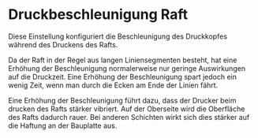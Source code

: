 Druckbeschleunigung Raft
====
Diese Einstellung konfiguriert die Beschleunigung des Druckkopfes während des Druckens des Rafts.

Da der Raft in der Regel aus langen Liniensegmenten besteht, hat eine Erhöhung der Beschleunigung normalerweise nur geringe Auswirkungen auf die Druckzeit. Eine Erhöhung der Beschleunigung spart jedoch ein wenig Zeit, wenn man durch die Ecken am Ende der Linien fährt.

Eine Erhöhung der Beschleunigung führt dazu, dass der Drucker beim drucken des Rafts stärker vibriert. Auf der Oberseite wird die Oberfläche des Rafts dadurch rauer. Bei anderen Schichten wirkt sich dies stärker auf die Haftung an der Bauplatte aus.